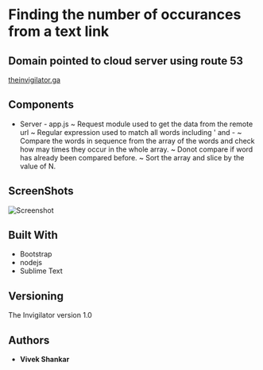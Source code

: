 # Finding the number of occurances from a text link

## Domain pointed to cloud server using route 53

[theinvigilator.ga](http://theinvigilator.ga "live test taking system")

## Components

* Server - app.js
	~ Request module used to get the data from the remote url
	~ Regular expression used to match all words including ' and -
	~ Compare the words in sequence from the array of the words
	  and check how may times they occur in the whole array.
	~ Donot compare if word has already been compared before.
	~ Sort the array and slice by the value of N.

## ScreenShots

![Screenshot](screenshot.png)

## Built With

* Bootstrap
* nodejs
* Sublime Text

## Versioning

The Invigilator version 1.0

## Authors

* **Vivek Shankar** 